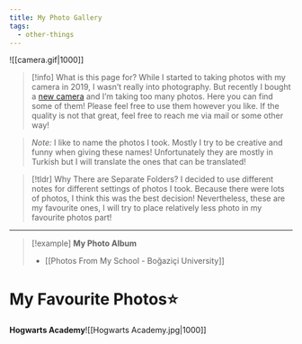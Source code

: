 ```yaml
---
title: My Photo Gallery
tags:
  - other-things
---
```

![[camera.gif|1000]]
> [!info] What is this page for?
> While I started to taking photos with my camera in 2019, I wasn’t really into photography. But recently I bought a [new camera](https://fujifilm-x.com/en-us/products/cameras/x100vi/) and I’m taking too many photos. Here you can find some of them! Please feel free to use them however you like. If the quality is not that great, feel free to reach me via mail or some other way!

> *Note:* I like to name the photos I took. Mostly I try to be creative and funny when giving these names! Unfortunately they are mostly in Turkish but I will translate the ones that can be translated!

> [!tldr] Why There are Separate Folders?
> I decided to use different notes for different settings of photos I took. Because there were lots of photos, I think this was the best decision! Nevertheless, these are my favourite ones, I will try to place relatively less photo in my favourite photos part!

---

> [!example] **My Photo Album**
> - [[Photos From My School - Boğaziçi University]]
# My Favourite Photos⭐
**Hogwarts Academy**![[Hogwarts Academy.jpg|1000]]